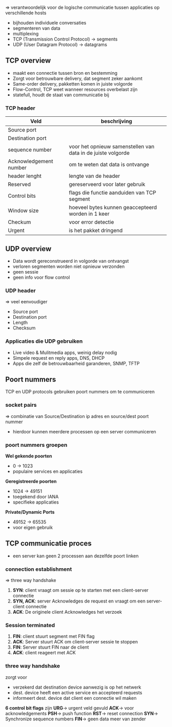 => verantwoordelijk voor de logische communicatie tussen applicaties op verschillende hosts
- bijhouden individuele conversaties
- segmenteren van data
- multiplexing
- TCP (Transmission Control Protocol) -> segments
- UDP (User Datagram Protocol) -> datagrams
## TCP overview
- maakt een connectie tussen bron en bestemming
- Zorgt voor betrouwbare delivery, dat segment zeker aankomt
- Same-order delivery, pakketten komen in juiste volgorde 
- Flow-Control, TCP weet wanneer resources overbelast zijn
- statefull, houdt de staat van communicatie bij
### TCP header

| Veld                   | beschrijving                                                 |
| ---------------------- | ------------------------------------------------------------ |
| Source port            |                                                              |
| Destination port       |                                                              |
| sequence number        | voor het opnieuw samenstellen van data in de juiste volgorde |
| Acknowledgement number | om te weten dat data is ontvange                             |
| header lenght          | lengte van de header                                         |
| Reserved               | gereserveerd voor later gebruik                              |
| Control bits           | flags die functie aanduiden van TCP segment                  |
| Window size            | hoeveel bytes kunnen geaccepteerd worden in 1 keer           |
| Checkum                | voor error detectie                                          |
| Urgent                 | is het pakket dringend                                       |
## UDP overview
- Data wordt gereconstrueerd in volgorde van ontvangst
- verloren segmenten worden niet opnieuw verzonden
- geen sessie
- geen info voor flow control
### UDP header
=> veel eenvoudiger
- Source port
- Destination port
- Length
- Checksum
### Applicaties die UDP gebruiken
- Live video & Mulitmedia apps, weinig delay nodig
- Simpele request en reply apps, DNS, DHCP
- Apps die zelf de betrouwbaarheid garanderen, SNMP, TFTP

## Poort nummers
TCP en UDP protocols gebruiken poort nummers om te communiceren
### socket pairs
=> combinatie van Source/Destination ip adres en source/dest poort nummer
- hierdoor kunnen meerdere processen op een server communiceren

### poort nummers groepen
__Wel gekende poorten__
- 0 -> 1023
- populaire services en applicaties

__Geregistreerde poorten__
- 1024 -> 49151
- toegekend door IANA
- specifieke applicaties

__Private/Dynamic Ports__
- 49152 -> 65535
- voor eigen gebruik

## TCP communicatie proces
- een server kan geen 2 processen aan dezelfde poort linken
### connection establishment
=> three way handshake
1. __SYN__: client vraagt om sessie op te starten met een client-server connectie
2. __SYN, ACK__: server Acknowledges de request en vraagt om een server-client connectie
3. __ACK__: De originele client Acknowledges het verzoek

### Session terminated
1. __FIN__: client stuurt segment met FIN flag
2. __ACK__: Server stuurt ACK om client-server sessie te stoppen
3. __FIN__: Server stuurt FIN naar de client
4. __ACK__: client reageert met ACK

### three way handshake
zorgt voor
- verzekerd dat destination device aanwezig is op het netwerk
- dest. device heeft een active service en accepteerd requests
- informeert dest. device dat client een connectie wil maken

__6 control bit flags__ zijn
__URG__-> urgent veld gevuld
__ACK__-> voor acknowledgements
__PSH__-> push function
__RST__-> reset connection
__SYN__-> Synchronize sequence numbers
__FIN__-> geen data meer van zender
